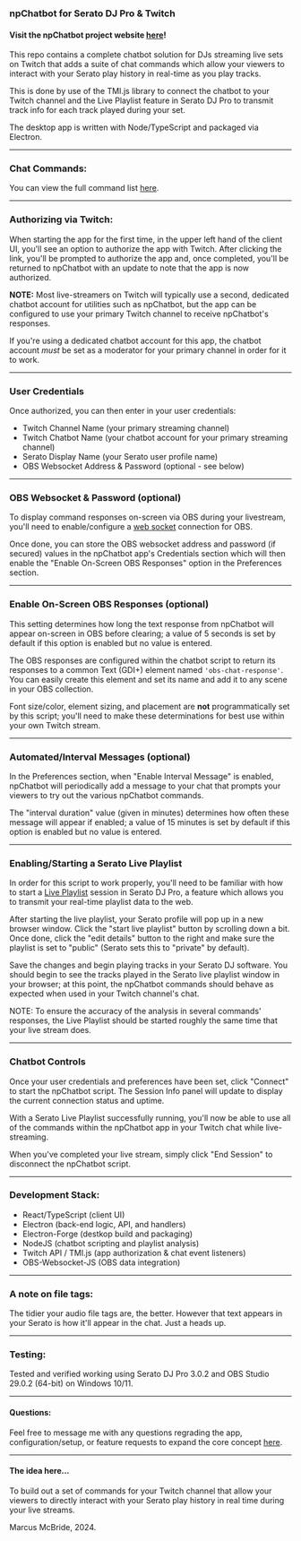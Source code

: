 ### npChatbot for Serato DJ Pro & Twitch

#### Visit the npChatbot project website <a href="https://www.npchatbot.com">here</a>!

This repo contains a complete chatbot solution for DJs streaming live sets on Twitch that adds a suite of chat commands which allow your viewers to interact with your Serato play history in real-time as you play tracks.

This is done by use of the TMI.js library to connect the chatbot to your Twitch channel and the Live Playlist feature in Serato DJ Pro to transmit track info for each track played during your set.

The desktop app is written with Node/TypeScript and packaged via Electron.

<hr>

### Chat Commands:

You can view the full command list <a href="https://www.npchatbot.com/commands">here</a>.

<hr>

### Authorizing via Twitch:

When starting the app for the first time, in the upper left hand of the client UI, you'll see an option to authorize the app with Twitch. After clicking the link, you'll be prompted to authorize the app and, once completed, you'll be returned to npChatbot with an update to note that the app is now authorized.

<b>NOTE:</b> Most live-streamers on Twitch will typically use a second, dedicated chatbot account for utilities such as npChatbot, but the app can be configured to use your primary Twitch channel to receive npChatbot's responses.

If you're using a dedicated chatbot account for this app, the chatbot account <i>must</i> be set as a moderator for your primary channel in order for it to work.

<hr>

### User Credentials

Once authorized, you can then enter in your user credentials:

- Twitch Channel Name (your primary streaming channel)
- Twitch Chatbot Name (your chatbot account for your primary streaming channel)
- Serato Display Name (your Serato user profile name)
- OBS Websocket Address & Password (optional - see below)

<hr>

### OBS Websocket & Password (optional)

To display command responses on-screen via OBS during your livestream, you'll need to enable/configure a <a href="https://obsproject.com/forum/resources/obs-websocket-remote-control-obs-studio-using-websockets.466/">web socket</a> connection for OBS.

Once done, you can store the OBS websocket address and password (if secured) values in the npChatbot app's Credentials section which will then enable the "Enable On-Screen OBS Responses" option in the Preferences section.

<hr>

### Enable On-Screen OBS Responses (optional)

This setting determines how long the text response from npChatbot will appear on-screen in OBS before clearing; a value of 5 seconds is set by default if this option is enabled but no value is entered.

The OBS responses are configured within the chatbot script to return its responses to a common Text (GDI+) element named `'obs-chat-response'`. You can easily create this element and set its name and add it to any scene in your OBS collection.

Font size/color, element sizing, and placement are <b>not</b> programmatically set by this script; you'll need to make these determinations for best use within your own Twitch stream.

<hr>

### Automated/Interval Messages (optional)

In the Preferences section, when "Enable Interval Message" is enabled, npChatbot will periodically add a message to your chat that prompts your viewers to try out the various npChatbot commands.

The "interval duration" value (given in minutes) determines how often these message will appear if enabled; a value of 15 minutes is set by default if this option is enabled but no value is entered.

<hr>

### Enabling/Starting a Serato Live Playlist

In order for this script to work properly, you'll need to be familiar with how to start a <a href='https://support.serato.com/hc/en-us/articles/228019568-Live-Playlists'>Live Playlist</a> session in Serato DJ Pro, a feature which allows you to transmit your real-time playlist data to the web.

After starting the live playlist, your Serato profile will pop up in a new browser window. Click the "start live playlist" button by scrolling down a bit. Once done, click the "edit details" button to the right and make sure the playlist is set to "public" (Serato sets this to "private" by default).

Save the changes and begin playing tracks in your Serato DJ software. You should begin to see the tracks played in the Serato live playlist window in your browser; at this point, the npChatbot commands should behave as expected when used in your Twitch channel's chat.

NOTE: To ensure the accuracy of the analysis in several commands' responses, the Live Playlist should be started roughly the same time that your live stream does.

<hr>

### Chatbot Controls

Once your user credentials and preferences have been set, click "Connect" to start the npChatbot script. The Session Info panel will update to display the current connection status and uptime.

With a Serato Live Playlist successfully running, you'll now be able to use all of the commands within the npChatbot app in your Twitch chat while live-streaming.

When you've completed your live stream, simply click "End Session" to disconnect the npChatbot script.

<hr>

### Development Stack:

- React/TypeScript (client UI)
- Electron (back-end logic, API, and handlers)
- Electron-Forge (destkop build and packaging)
- NodeJS (chatbot scripting and playlist analysis)
- Twitch API / TMI.js (app authorization & chat event listeners)
- OBS-Websocket-JS (OBS data integration)

<hr>

### A note on file tags:

The tidier your audio file tags are, the better. However that text appears in your Serato is how it'll appear in the chat. Just a heads up.

<hr>

### Testing:

Tested and verified working using Serato DJ Pro 3.0.2 and OBS Studio 29.0.2 (64-bit) on Windows 10/11.

<hr>

#### Questions:

Feel free to message me with any questions regrading the app, configuration/setup, or feature requests to expand the core concept <a href='mailto:npchatbotapp@gmail.com'>here</a>.

<hr>

#### The idea here...

To build out a set of commands for your Twitch channel that allow your viewers to directly interact with your Serato play history in real time during your live streams.

Marcus McBride, 2024.
